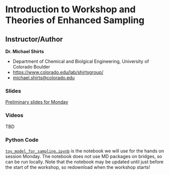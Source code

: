 # Introduction to Workshop and Theories of Enhanced Sampling

## Instructor/Author

**Dr. Michael Shirts**
- Department of Chemical and Biolgical Engineering, University of Colorado Boulder
- https://www.colorado.edu/lab/shirtsgroup/
- michael.shirts@colorado.edu

### Slides

[Preliminary slides for Monday](https://github.com/icomse/6th_workshop_advanced_sampling/edit/main/Monday/Enhanced%20sampling%20workshop%202024%20-%20Monday.pdf)

### Videos

TBD

### Python Code
[`toy_model_for_sampling.ipynb`](toy_model_for_sampling.ipynb) is the notebook we will use for the hands on session Monday. The notebook does not use MD packages on bridges, so can be run locally. Note that the notebook may be updated until just before the start of the workshop, so redownload when the workshop starts!


